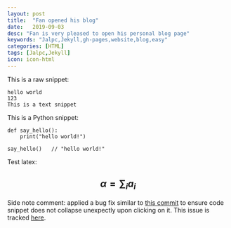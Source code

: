 ```yaml
---
layout: post
title:  "Fan opened his blog"
date:   2019-09-03
desc: "Fan is very pleased to open his personal blog page"
keywords: "Jalpc,Jekyll,gh-pages,website,blog,easy"
categories: [HTML]
tags: [Jalpc,Jekyll]
icon: icon-html
---
```


This is a raw snippet:

```
hello world
123
This is a text snippet
```

This is a Python snippet:

```
def say_hello():
    print("hello world!")

say_hello()   // "hello world!"
```

Test latex:

$$
\alpha = \sum_i a_i
$$
---

Side note comment: applied a bug fix similar to [this commit](https://github.com/Atlas7/atlas7.github.io/commit/6659f4a47f6ec66987adb0f683a9c6f3842252ae#diff-818954a41dbfb01af70050a459c603b9) to ensure code snippet does not collapse unexpectly upon clicking on it. This issue is tracked [here](https://github.com/jarrekk/Jalpc/issues/97).